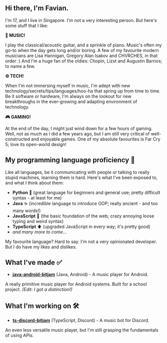 ## Hi there, I'm Favian.

I'm 17, and I live in Singapore. I'm not a very interesting person. But here's some stuff that I like:

**🎸 MUSIC!** 

I play the classical/acoustic guitar, and a sprinkle of piano. Music's often my go-to when the day gets long and/or boring. A few of my favourite modern musicians are Lisa Hannigan, Gregory Alan Isakov and CHVRCHES, in that order :) And I'm a huge fan of the oldies: Chopin, Lizst and Augustin Barrios; to name a few.

**⚙️ TECH!** 

When I'm not immersing myself in music, I'm adept with new technology/secrets/tips/languages/hoo-ha that spring up from time to time. Be it software or hardware, I'm always on the lookout for new breakthroughs in the ever-growing and adapting environment of technology.

**🎮 GAMING!** 

At the end of the day, I might just wind down for a few hours of gaming. Well, not as much as I did a few years ago, but I am still very critical of well-constructed and enjoyable games. One of my absolute favourites is Far Cry 5; love its open-world design!

## My programming language proficiency 📖
Like all languages, be it communicating with people or talking to really stupid machines, learning them is hard.
Here's what I've been exposed to, and what I think about them:
- **Python** 🐍 (great language for beginners and general use; pretty difficult syntax - at least for me)
- **Java** ☕ (incredible language to introduce OOP; really ancient - and too many words!)
- **JavaScript** 🔨 (the basic foundation of the web; crazy annoying loose typing and weird syntax) 
- **TypeScript** ⬆️ (upgraded JavaScript in every way; it's pretty good)
- *and many more to come...*

My favourite language? Hard to say. I'm not a very opinionated developer. But I do have my likes and dislikes.

## What I've made ✅
- [**java-android-bitjam**] (Java, Android) - A music player for Android.

A really primitive music player for Android systems. Built for a school project. *(Edit: I got a distinction!)*

## What I'm working on 🛠️
- [**ts-discord-bitjam**] (TypeScript, Discord) - A music bot for Discord.

An even less versatile music player, but I'm still grasping the fundamentals of using APIs.

[**java-android-bitjam**]: https://github.com/Shockch4rge/java-android-BitJam
[**ts-discord-bitjam**]: https://github.com/Shockch4rge/ts-discord-bitjam
